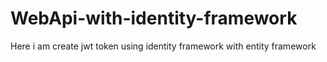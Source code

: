 # WebApi-with-identity-framework
Here i am create jwt token using identity framework with entity framework
